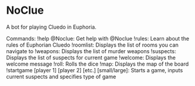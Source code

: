 # NoClue
A bot for playing Cluedo in Euphoria.

Commands:
!help @Noclue: Get help with @Noclue
!rules: Learn about the rules of Euphorian Cluedo
!roomlist: Displays the list of rooms you can navigate to
!weapons: Displays the list of murder weapons
!suspects: Displays the list of suspects for current game
!welcome: Displays the welcome message
!roll: Rolls the dice
!map: Displays the map of the board
!startgame [player 1] [player 2] [etc.] [small/large]: Starts a game, inputs current suspects and specifies type of game

